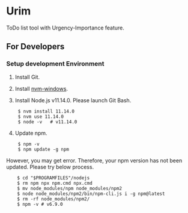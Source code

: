 # Urim
ToDo list tool with Urgency-Importance feature.

## For Developers
### Setup development Environment
1. Install Git.

1. Install [nvm-windows](https://github.com/coreybutler/nvm-windows).

1. Install Node.js v11.14.0.
Please launch Git Bash.

        $ nvm install 11.14.0
        $ nvm use 11.14.0
        $ node -v   # v11.14.0 

1. Update npm.


        $ npm -v
        $ npm update -g npm

However, you may get error.
Therefore, your npm version has not been updated.
Please try below process.

        $ cd "$PROGRAMFILES"/nodejs
        $ rm npm npx npm.cmd npx.cmd
        $ mv node_modules/npm node_modules/npm2
        $ node node_modules/npm2/bin/npm-cli.js i -g npm@latest
        $ rm -rf node_modules/npm2/
        $ npm -v # v6.9.0

